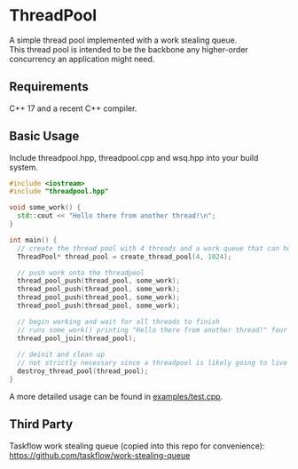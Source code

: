 # ThreadPool

A simple thread pool implemented with a work stealing queue.  
This thread pool is intended to be the backbone any higher-order concurrency an application might need.

## Requirements
C++ 17 and a recent C++ compiler.

## Basic Usage
Include threadpool.hpp, threadpool.cpp and wsq.hpp into your build system.

```c++
#include <iostream>
#include "threadpool.hpp"

void some_work() {
  std::cout << "Hello there from another thread!\n";
}

int main() {
  // create the thread pool with 4 threads and a work queue that can hold 1024 items
  ThreadPool* thread_pool = create_thread_pool(4, 1024);

  // push work onto the threadpool
  thread_pool_push(thread_pool, some_work);
  thread_pool_push(thread_pool, some_work);
  thread_pool_push(thread_pool, some_work);
  thread_pool_push(thread_pool, some_work);

  // begin working and wait for all threads to finish
  // runs some_work() printing "Hello there from another thread!" four times
  thread_pool_join(thread_pool);
  
  // deinit and clean up
  // not strictly necessary since a threadpool is likely going to live for the entire lifetime of the program
  destroy_thread_pool(thread_pool);
}
```
A more detailed usage can be found in [examples/test.cpp](examples/test.cpp).

## Third Party
Taskflow work stealing queue (copied into this repo for convenience): https://github.com/taskflow/work-stealing-queue
